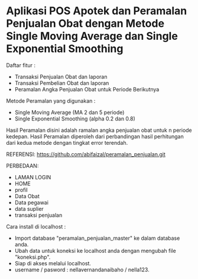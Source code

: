 # Aplikasi POS Apotek dan Peramalan Penjualan Obat dengan Metode Single Moving Average dan Single Exponential Smoothing
Daftar fitur :
- Transaksi Penjualan Obat dan laporan
- Transaksi Pembelian Obat dan laporan
- Peramalan Angka Penjualan Obat untuk Periode Berikutnya

Metode Peramalan yang digunakan :
- Single Moving Average (MA 2 dan 5 periode)
- Single Exponential Smoothing (alpha 0.2 dan 0.8)

Hasil Peramalan disini adalah ramalan angka penjualan obat untuk n periode kedepan.
Hasil Peramalan diperoleh dari perbandingan hasil perhitungan dari kedua metode dengan tingkat error terendah.

REFERENSI:
https://github.com/abifaizal/peramalan_penjualan.git

PERBEDAAN:
- LAMAN LOGIN
- HOME
- profil
- Data Obat
- Data pegawai
- data suplier
- transaksi penjualan

Cara install di localhost :
- Import database "peramalan_penjualan_master" ke dalam database anda.
- Ubah data untuk koneksi ke localhost anda dengan mengubah file "koneksi.php".
- Siap di akses melalui localhost.
- username / pasword : nellavernandanaibaho / nella123.
